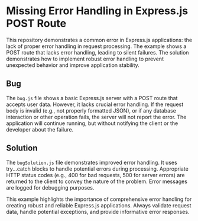 # Missing Error Handling in Express.js POST Route

This repository demonstrates a common error in Express.js applications: the lack of proper error handling in request processing.  The example shows a POST route that lacks error handling, leading to silent failures.  The solution demonstrates how to implement robust error handling to prevent unexpected behavior and improve application stability. 

## Bug

The `bug.js` file shows a basic Express.js server with a POST route that accepts user data.  However, it lacks crucial error handling. If the request body is invalid (e.g., not properly formatted JSON), or if any database interaction or other operation fails, the server will not report the error.   The application will continue running, but without notifying the client or the developer about the failure.

## Solution

The `bugSolution.js` file demonstrates improved error handling.  It uses try...catch blocks to handle potential errors during processing.  Appropriate HTTP status codes (e.g., 400 for bad requests, 500 for server errors) are returned to the client to convey the nature of the problem.  Error messages are logged for debugging purposes.

This example highlights the importance of comprehensive error handling for creating robust and reliable Express.js applications.  Always validate request data, handle potential exceptions, and provide informative error responses.
